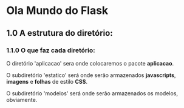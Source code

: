 # Ola Mundo do Flask

## 1.0 A estrutura do diretório:

### 1.1.0 O que faz cada diretório:

O diretório 'aplicacao' sera onde colocaremos o pacote **aplicacao**.

O subdiretório 'estatico' será onde serão armazenados **javascripts**, **imagens** e **folhas** de estilo **CSS**.

O subdiretório 'modelos' será onde serão armazenados os modelos, obviamente.



